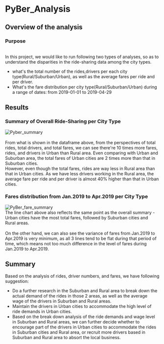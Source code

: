 # PyBer_Analysis

## Overview of the analysis
### **Purpose**
<br> In this project, we would like to run following two types of analyses, so as to understand the disparities in the ride-sharing data among the city types.
- what's the total number of the rides,drivers per each city type(Rural/Suburban/Urban), as well as the average fares per ride and per driver.
- What's the fare distribution per city type(Rural/Suburban/Urban) during a range of dates: from 2019-01-01 to 2019-04-29

## Results
### Summary of Overall Ride-Sharing per City Type
![Pyber_summary](Pyber_summary.png)  
<br>From what is shown in the dataframe above, from the perspectives of total rides, total drivers, and total fares, we can see there're 10 times more fares, rides, and drivers in Urban than Rural area. Even comparing with Urban and Suburban area, the total fares of Urban cities are 2 times more than that in Suburban cities.
<br>However, even though the total fares, rides are way less in Rural area than that in Urban cities. As we have less drivers working in the Rural area, the average fare per ride and per driver is almost 40% higher than that in Urban cities.

### Fares distribution from Jan.2019 to Apr.2019 per City Type
![PyBer_fare_summary](PyBer_fare_summary.png)
<br>The line chart above also reflects the same point as the overall summary - Urban cities have the most total fares, followed by Suburban cities and Rural areas.  
<br> On the other hand, we can also see the variance of fares from Jan.2019 to Apr.2019 is very minimum, as all 3 lines tend to be flat during that period of time, which means not too much difference in the level of fares during Jan.2019 to Apr.2019.

## Summary
Based on the analysis of rides, driver numbers, and fares, we have following suggestion:
- Do a further research in the Suburban and Rural area to break down the actual demand of the rides in those 2 areas, as well as the average wage of the drivers in Suburban and Rural areas.
- Maintain the drivers in Urban cities to accommodate the high level of ride demands in Urban cities. 
- Based on the break down analysis of the ride demands and wage level in Suburban and Rural areas, we can further decide whether to encourage part of the drivers in Urban cities to accommodate the rides in Suburban cities and Rural area, or recruit more drivers based in Suburban and Rural area to absort the local business. 